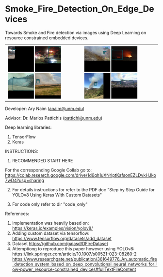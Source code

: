 # Smoke_Fire_Detection_On_Edge_Devices
Towards Smoke and Fire detection via images using Deep Learning on resource constrained embedded devices. 

<!DOCTYPE html>
<html lang="en">
<head>
    <meta charset="UTF-8">
    <meta name="viewport" content="width=device-width, initial-scale=1.0">
</head>
<body>

<table>
    <tr>
        <td><img src="read_me_images/fire_1.png" style="width: 75%; height: 75%"></td>
        <td><img src="read_me_images/smoke_1.png" style="width: 75%; height: 75%"></td>
    </tr>
</table>

</body>
</html>

Developer: Ary Naim (anaim@unm.edu)

Advisor: Dr. Marios Pattichis (pattichi@unm.edu)

Deep learning libraries:

1) TensorFlow
2) Keras

INSTRUCTIONS:

1) RECOMMENDED START HERE

For the corresponding Google Collab go to: https://colab.research.google.com/drive/1d6qh1uXNrlptKafsonEZLDvkHJko7wD4?usp=sharing

2) For details instructions for refer to the PDF doc "Step by Step Guide for YOLOv8 Using Keras With Custom Datasets"

3) For code only refer to dir "code_only"

References:

1) Implementation was heavily based on:                         https://keras.io/examples/vision/yolov8/
2) Adding custom dataset via tensorflow:                        https://www.tensorflow.org/datasets/add_dataset
3) Dataset                                                      https://github.com/gaiasd/DFireDataset
4) Attemptiong to reproduce this paper however using YOLOv8:    
                                                                https://link.springer.com/article/10.1007/s00521-023-08260-2
                                                                https://www.researchgate.net/publication/361649776_An_automatic_fire_detection_system_based_on_deep_convolutional_neural_networks_for_low-power_resource-constrained_devices#fullTextFileContent
